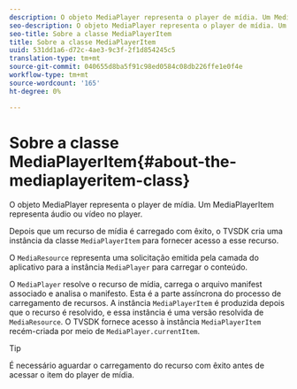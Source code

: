 ```yaml
---
description: O objeto MediaPlayer representa o player de mídia. Um MediaPlayerItem representa áudio ou vídeo no player.
seo-description: O objeto MediaPlayer representa o player de mídia. Um MediaPlayerItem representa áudio ou vídeo no player.
seo-title: Sobre a classe MediaPlayerItem
title: Sobre a classe MediaPlayerItem
uuid: 531dd1a6-d72c-4ae3-9c3f-2f1d854245c5
translation-type: tm+mt
source-git-commit: 040655d8ba5f91c98ed0584c08db226ffe1e0f4e
workflow-type: tm+mt
source-wordcount: '165'
ht-degree: 0%

---
```



# Sobre a classe MediaPlayerItem{#about-the-mediaplayeritem-class}

O objeto MediaPlayer representa o player de mídia. Um MediaPlayerItem representa áudio ou vídeo no player.

<!--<a id="section_01BC89E5C5A94D0A95EF9D29FBCE758A"></a>-->

Depois que um recurso de mídia é carregado com êxito, o TVSDK cria uma instância da classe `MediaPlayerItem` para fornecer acesso a esse recurso.

O `MediaResource` representa uma solicitação emitida pela camada do aplicativo para a instância `MediaPlayer` para carregar o conteúdo.

O `MediaPlayer` resolve o recurso de mídia, carrega o arquivo manifest associado e analisa o manifesto. Esta é a parte assíncrona do processo de carregamento de recursos. A instância `MediaPlayerItem` é produzida depois que o recurso é resolvido, e essa instância é uma versão resolvida de `MediaResource`. O TVSDK fornece acesso à instância `MediaPlayerItem` recém-criada por meio de `MediaPlayer.currentItem`.

>[!TIP]
>
>É necessário aguardar o carregamento do recurso com êxito antes de acessar o item do player de mídia.

